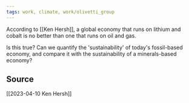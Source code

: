 ```yaml
---
tags: work, climate, work/olivetti_group 
---
```

According to [[Ken Hersh]], a global economy that runs on lithium and cobalt is no better than one that runs on oil and gas.

Is this true? Can we quantify the 'sustainability' of today's fossil-based economy, and compare it with the sustainability of a minerals-based economy?

## Source
[[2023-04-10 Ken Hersh]]